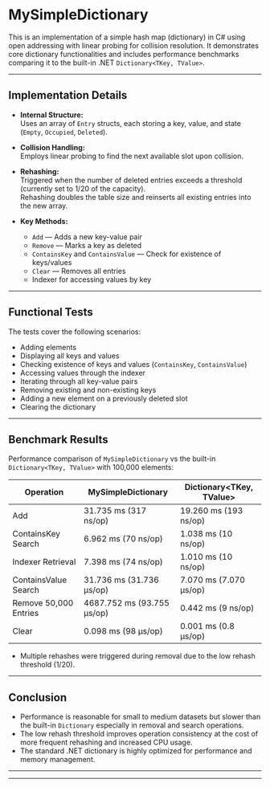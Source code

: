 # MySimpleDictionary

This is an implementation of a simple hash map (dictionary) in C# using open addressing with linear probing for collision resolution. It demonstrates core dictionary functionalities and includes performance benchmarks comparing it to the built-in .NET `Dictionary<TKey, TValue>`.

---

## Implementation Details

- **Internal Structure:**  
  Uses an array of `Entry` structs, each storing a key, value, and state (`Empty`, `Occupied`, `Deleted`).

- **Collision Handling:**  
  Employs linear probing to find the next available slot upon collision.

- **Rehashing:**  
  Triggered when the number of deleted entries exceeds a threshold (currently set to 1/20 of the capacity).  
  Rehashing doubles the table size and reinserts all existing entries into the new array.

- **Key Methods:**  
  - `Add` — Adds a new key-value pair  
  - `Remove` — Marks a key as deleted  
  - `ContainsKey` and `ContainsValue` — Check for existence of keys/values  
  - `Clear` — Removes all entries  
  - Indexer for accessing values by key  

---

## Functional Tests

The tests cover the following scenarios:

- Adding elements  
- Displaying all keys and values  
- Checking existence of keys and values (`ContainsKey`, `ContainsValue`)  
- Accessing values through the indexer  
- Iterating through all key-value pairs  
- Removing existing and non-existing keys  
- Adding a new element on a previously deleted slot  
- Clearing the dictionary  

---

## Benchmark Results

Performance comparison of `MySimpleDictionary` vs the built-in `Dictionary<TKey, TValue>` with 100,000 elements:

| Operation               | MySimpleDictionary            | Dictionary<TKey, TValue>       |
|-------------------------|------------------------------|-------------------------------|
| Add                     | 31.735 ms (317 ns/op)         | 19.260 ms (193 ns/op)          |
| ContainsKey Search      | 6.962 ms (70 ns/op)           | 1.038 ms (10 ns/op)            |
| Indexer Retrieval       | 7.398 ms (74 ns/op)           | 1.010 ms (10 ns/op)            |
| ContainsValue Search    | 31.736 ms (31.736 µs/op)      | 7.070 ms (7.070 µs/op)         |
| Remove 50,000 Entries   | 4687.752 ms (93.755 µs/op)    | 0.442 ms (9 ns/op)             |
| Clear                   | 0.098 ms (98 µs/op)           | 0.001 ms (0.8 µs/op)           |

- Multiple rehashes were triggered during removal due to the low rehash threshold (1/20).

---

## Conclusion

- Performance is reasonable for small to medium datasets but slower than the built-in `Dictionary` especially in removal and search operations.  
- The low rehash threshold improves operation consistency at the cost of more frequent rehashing and increased CPU usage.  
- The standard .NET dictionary is highly optimized for performance and memory management.

---



---

